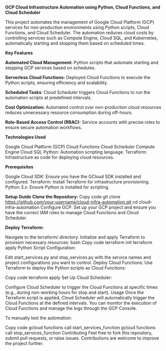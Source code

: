 **GCP Cloud Infrastructure Automation using Python, Cloud Functions, and Cloud Scheduler**

This project automates the management of Google Cloud Platform (GCP) services for non-production environments using Python scripts, Cloud Functions, and Cloud Scheduler. The automation reduces cloud costs by controlling services such as Compute Engine, Cloud SQL, and Kubernetes, automatically starting and stopping them based on scheduled times.

**Key Features**

**Automated Cloud Management:** Python scripts that automate starting and stopping GCP services based on schedules.

**Serverless Cloud Functions:**  Deployed Cloud Functions to execute the Python scripts, ensuring efficiency and scalability.

**Scheduled Tasks**: Cloud Scheduler triggers Cloud Functions to run the automation scripts at predefined intervals.

**Cost Optimization:** Automated control over non-production cloud resources reduces unnecessary resource consumption during off-hours.

**Role-Based Access Control (RBAC):** Service accounts with precise roles to ensure secure automation workflows.

**Technologies Used**

Google Cloud Platform (GCP)
Cloud Functions
Cloud Scheduler
Compute Engine
Cloud SQL
Python: Automation scripting language.
Terraform: Infrastructure as code for deploying cloud resources.

**Prerequisites**

Google Cloud SDK: Ensure you have the GCloud SDK installed and configured.
Terraform: Install Terraform for infrastructure provisioning.
Python 3.x: Ensure Python is installed for scripting.

**Setup Guide**
**Clone the Repository:**
Copy code
git clone https://github.com/your-username/cloud-infra-automation.git
cd cloud-infra-automation
Configure GCP: Set up your GCP project and ensure you have the correct IAM roles to manage Cloud Functions and Cloud Scheduler.

**Deploy Terraform:**

Navigate to the terraform/ directory.
Initialize and apply Terraform to provision necessary resources:
bash
Copy code
terraform init
terraform apply
Python Script Configuration:

Edit start_services.py and stop_services.py with the service names and project configurations you want to control.
Deploy Cloud Functions: Use Terraform to deploy the Python scripts as Cloud Functions:


Copy code
terraform apply
Set Up Cloud Scheduler:

Configure Cloud Scheduler to trigger the Cloud Functions at specific times (e.g., during non-working hours for stop and start).
Usage
Once the Terraform script is applied, Cloud Scheduler will automatically trigger the Cloud Functions at the defined intervals. You can monitor the execution of Cloud Functions and manage the logs through the GCP Console.

To manually test the automation:

Copy code
gcloud functions call start_services_function
gcloud functions call stop_services_function
Contributing
Feel free to fork this repository, submit pull requests, or raise issues. Contributions are welcome to improve the project further.



